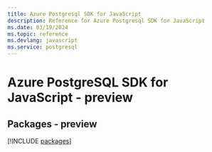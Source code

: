 ```yaml
---
title: Azure Postgresql SDK for JavaScript
description: Reference for Azure Postgresql SDK for JavaScript
ms.date: 03/19/2024
ms.topic: reference
ms.devlang: javascript
ms.service: postgresql
---
```

# Azure PostgreSQL SDK for JavaScript - preview
## Packages - preview
[!INCLUDE [packages](postgresql-index.md)]